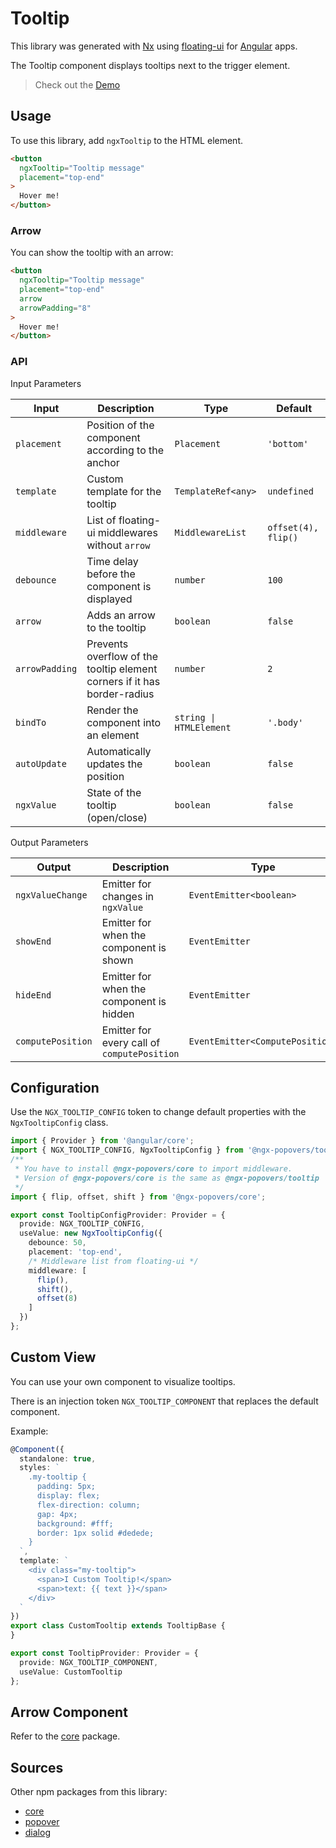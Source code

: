 # Tooltip

This library was generated with [Nx](https://nx.dev) using [floating-ui](https://floating-ui.com/) for [Angular](https://angular.dev/) apps.

The Tooltip component displays tooltips next to the trigger element.

> Check out the [Demo](https://ngx-popovers.vercel.app/tooltip)

## Usage

To use this library, add `ngxTooltip` to the HTML element.

```html
<button
  ngxTooltip="Tooltip message"
  placement="top-end"
>
  Hover me!
</button>
```

### Arrow

You can show the tooltip with an arrow:

```html angular2html
<button
  ngxTooltip="Tooltip message"
  placement="top-end"
  arrow
  arrowPadding="8"
>
  Hover me!
</button>
```

### API

Input Parameters

| Input          | Description                                                              | Type                    | Default             |
|----------------|--------------------------------------------------------------------------|-------------------------|---------------------|
| `placement`    | Position of the component according to the anchor                        | `Placement`             | `'bottom'`          |
| `template`     | Custom template for the tooltip                                          | `TemplateRef<any>`      | `undefined`         |
| `middleware`   | List of floating-ui middlewares without `arrow`                          | `MiddlewareList`        | `offset(4), flip()` |
| `debounce`     | Time delay before the component is displayed                             | `number`                | `100`               |
| `arrow`        | Adds an arrow to the tooltip                                             | `boolean`               | `false`             |
| `arrowPadding` | Prevents overflow of the tooltip element corners if it has border-radius | `number`                | `2`                 |
| `bindTo`       | Render the component into an element                                     | `string \| HTMLElement` | `'.body'`           |
| `autoUpdate`   | Automatically updates the position                                       | `boolean`               | `false`             |
| `ngxValue`     | State of the tooltip (open/close)                                        | `boolean`               | `false`             |

Output Parameters

| Output            | Description                                 | Type                            |
|-------------------|---------------------------------------------|---------------------------------|
| `ngxValueChange`  | Emitter for changes in `ngxValue`           | `EventEmitter<boolean>`         |
| `showEnd`         | Emitter for when the component is shown     | `EventEmitter`                  |
| `hideEnd`         | Emitter for when the component is hidden    | `EventEmitter`                  |
| `computePosition` | Emitter for every call of `computePosition` | `EventEmitter<ComputePosition>` |

## Configuration

Use the `NGX_TOOLTIP_CONFIG` token to change default properties with the `NgxTooltipConfig` class.

```typescript
import { Provider } from '@angular/core';
import { NGX_TOOLTIP_CONFIG, NgxTooltipConfig } from '@ngx-popovers/tooltip';
/**
 * You have to install @ngx-popovers/core to import middleware.
 * Version of @ngx-popovers/core is the same as @ngx-popovers/tooltip
 */
import { flip, offset, shift } from '@ngx-popovers/core';

export const TooltipConfigProvider: Provider = {
  provide: NGX_TOOLTIP_CONFIG,
  useValue: new NgxTooltipConfig({
    debounce: 50,
    placement: 'top-end',
    /* Middleware list from floating-ui */
    middleware: [
      flip(),
      shift(),
      offset(8)
    ]
  })
};
```

## Custom View

You can use your own component to visualize tooltips.

There is an injection token `NGX_TOOLTIP_COMPONENT` that replaces the default component.

Example:

```typescript
@Component({
  standalone: true,
  styles: `
    .my-tooltip {
      padding: 5px;
      display: flex;
      flex-direction: column;
      gap: 4px;
      background: #fff;
      border: 1px solid #dedede;
    }
  `,
  template: `
    <div class="my-tooltip">
      <span>I Custom Tooltip!</span>
      <span>text: {{ text }}</span>
    </div>
  `
})
export class CustomTooltip extends TooltipBase {
}

export const TooltipProvider: Provider = {
  provide: NGX_TOOLTIP_COMPONENT,
  useValue: CustomTooltip
};
```

## Arrow Component

Refer to the [core](https://www.npmjs.com/package/@ngx-popovers/core) package.

## Sources

Other npm packages from this library:

* [core](https://www.npmjs.com/package/@ngx-popovers/core)
* [popover](https://www.npmjs.com/package/@ngx-popovers/popover)
* [dialog](https://www.npmjs.com/package/@ngx-popovers/dialog)
